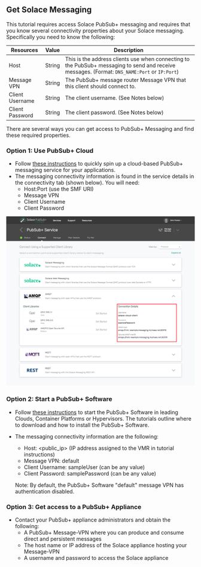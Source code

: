 
## Get Solace Messaging

This tutorial requires access Solace PubSub+ messaging and requires that you know several connectivity properties about your Solace messaging. Specifically you need to know the following:

<table>
  <thead>
    <th>Resources</th>
    <th>Value</th>
    <th>Description</th>
  </thead>
  <tr>
    <td>Host</td>
    <td>String</td>
    <td>This is the address clients use when connecting to the PubSub+ messaging to send and receive messages. (Format: <code>DNS_NAME:Port</code> or <code>IP:Port</code>)</td>
  </tr>
  <tr>
    <td>Message VPN</td>
    <td>String</td>
    <td>The PubSub+ message router Message VPN that this client should connect to. </td>
  </tr>
  <tr>
    <td>Client Username</td>
    <td>String</td>
    <td>The client username. (See Notes below)</td>
  </tr>
  <tr>
    <td>Client Password</td>
    <td>String</td>
    <td>The client password. (See Notes below)</td>
  </tr>
</table>

There are several ways you can get access to PubSub+ Messaging and find these required properties.

### Option 1: Use PubSub+ Cloud

* Follow [these instructions](https://www.solace.com/cloud/) to quickly spin up a cloud-based PubSub+ messaging service for your applications.
* The messaging connectivity information is found in the service details in the connectivity tab (shown below). You will need:
    * Host:Port (use the SMF URI)
    * Message VPN
    * Client Username
    * Client Password

![Screenshot: Messaging Connectivity Information](../../../images/screenshots/connectivity-info.png)

### Option 2: Start a PubSub+ Software

* Follow [these instructions](https://docs.solace.com/Solace-VMR-Set-Up/Setting-Up-VMRs.htm) to start the PubSub+ Software in leading Clouds, Container Platforms or Hypervisors. The tutorials outline where to download and how to install the PubSub+ Software.
* The messaging connectivity information are the following:
    * Host: <public_ip> (IP address assigned to the VMR in tutorial instructions)
    * Message VPN: default
    * Client Username: sampleUser (can be any value)
    * Client Password: samplePassword (can be any value)

    Note: By default, the PubSub+ Software "default" message VPN has authentication disabled.

### Option 3: Get access to a PubSub+ Appliance

* Contact your PubSub+ appliance administrators and obtain the following:
    * A PubSub+ Message-VPN where you can produce and consume direct and persistent messages
    * The host name or IP address of the Solace appliance hosting your Message-VPN
    * A username and password to access the Solace appliance
